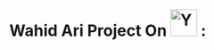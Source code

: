 # Wahid Ari Project On <img src="https://github.githubassets.com/images/modules/logos_page/Octocat.png" alt="Your image title" width="48"/> :
